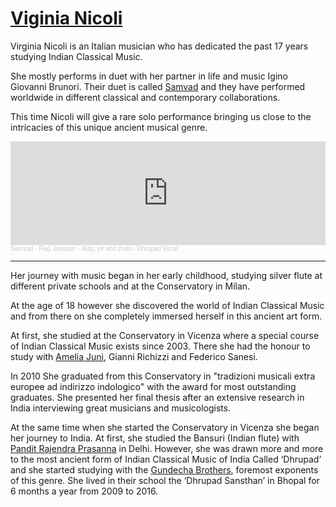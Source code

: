 # [Viginia Nicoli](http://www.samvadmusic.com/)

Virginia Nicoli is an Italian musician who has dedicated the past 17 years studying Indian Classical Music.

She mostly performs in duet with her partner in life and music Igino Giovanni Brunori. Their duet is called [Samvad](http://www.samvadmusic.com/) and they have performed worldwide in different classical and contemporary collaborations.

This time Nicoli will give a rare solo performance bringing us close to the intricacies of this unique ancient musical genre.

<iframe width="100%" height="166" scrolling="no" frameborder="no" allow="autoplay" src="https://w.soundcloud.com/player/?url=https%3A//api.soundcloud.com/tracks/284996640&color=%23f2c7c7&auto_play=false&hide_related=false&show_comments=true&show_user=true&show_reposts=false&show_teaser=true"></iframe><div style="font-size: 10px; color: #cccccc;line-break: anywhere;word-break: normal;overflow: hidden;white-space: nowrap;text-overflow: ellipsis; font-family: Interstate,Lucida Grande,Lucida Sans Unicode,Lucida Sans,Garuda,Verdana,Tahoma,sans-serif;font-weight: 100;"><a href="https://soundcloud.com/samvadmusic" title="Samvad" target="_blank" style="color: #cccccc; text-decoration: none;">Samvad</a> · <a href="https://soundcloud.com/samvadmusic/rag-jonpuri-alap-jor-and-jhala-dhrupad-vocal" title="Rag Jaunpuri - Alap, jor and jhala - Dhrupad Vocal" target="_blank" style="color: #cccccc; text-decoration: none;">Rag Jaunpuri - Alap, jor and jhala - Dhrupad Vocal</a></div>

---

Her journey with music began in her early childhood, studying silver flute at different private schools and at the Conservatory in Milan.

At the age of 18 however she discovered the world of Indian Classical Music and from there on she completely immersed herself in this ancient art form.

At first, she studied at the Conservatory in Vicenza where a special course of Indian Classical Music exists since 2003. There she had the honour to study with [Amelia Juni](http://www.ameliacuni.de), Gianni Richizzi and Federico Sanesi.

In 2010 She graduated from this Conservatory in "tradizioni musicali extra europee ad indirizzo indologico" with the award for most outstanding graduates. She presented her final thesis after an extensive research in India interviewing great musicians and musicologists.

At the same time when she started the Conservatory in Vicenza she began her journey to India. At first, she studied the Bansuri (Indian flute) with [Pandit Rajendra Prasanna](https://en.wikipedia.org/wiki/Rajendra_Prasanna) in Delhi. However, she was drawn more and more to the most ancient form of Indian Classical Music of India Called ‘Dhrupad’ and she started studying with the [Gundecha Brothers](https://en.wikipedia.org/wiki/Gundecha_Brothers), foremost exponents of this genre. She lived in their school the ‘Dhrupad Sansthan’ in Bhopal for 6 months a year from 2009 to 2016.
